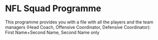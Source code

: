 # NFL Squad Programme

This programme provides you with a file with all the players and the team managers (Head Coach, Offensive Coordinator, Defensive Coordinator):   First Name+Second Name,
                Second Name only